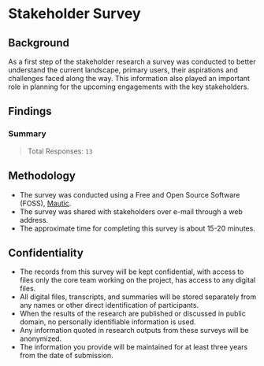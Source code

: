 # Stakeholder Survey

## Background

As a first step of the stakeholder research a survey was conducted to better understand the current landscape, primary users, their aspirations and challenges faced along the way. This information also played an important role in planning for the upcoming engagements with the key stakeholders.

## Findings

### Summary

> Total Responses: `13`

### 






## Methodology

- The survey was conducted using a Free and Open Source Software (FOSS), [Mautic](https://www.mautic.org/).
- The survey was shared with stakeholders over e-mail through a web address.
- The approximate time for completing this survey is about 15-20 minutes.

## Confidentiality

- The records from this survey will be kept confidential, with access to files only the core team working on the project, has access to any digital files. 
- All digital files, transcripts, and summaries will be stored separately from any names or other direct identification of participants.
- When the results of the research are published or discussed in public domain, no personally identifiable information is used.
- Any information quoted in research outputs from these surveys will be anonymized.
- The information you provide will be maintained for at least three years from the date of submission.


